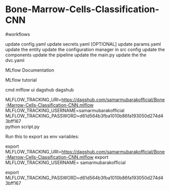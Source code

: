 # Bone-Marrow-Cells-Classification-CNN

#workflows

update config.yaml
update secrets.yaml [OPTIONAL]
update params.yaml
update the entity
update the configuration manager in src config
update the components 
update the pipeline
update the main.py
update the the dvc.yaml


MLflow
Documentation

MLflow tutorial

cmd
mlflow ui
dagshub
dagshub

MLFLOW_TRACKING_URI=https://dagshub.com/samarmubarakofficial/Bone-Marrow-Cells-Classification-CNN.mlflow \
MLFLOW_TRACKING_USERNAME=samarmubarakofficial \
MLFLOW_TRACKING_PASSWORD=d61d564b3fba1010b86fa193050d274d43bff167 \
python script.py

Run this to export as env variables:

export MLFLOW_TRACKING_URI=https://dagshub.com/samarmubarakofficial/Bone-Marrow-Cells-Classification-CNN.mlflow
export MLFLOW_TRACKING_USERNAME= samarmubarakofficial 

export MLFLOW_TRACKING_PASSWORD=d61d564b3fba1010b86fa193050d274d43bff167